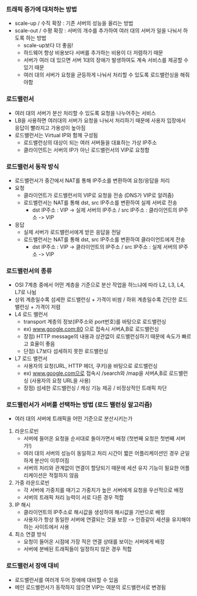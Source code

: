 ### 트래픽 증가에 대처하는 방법
- scale-up / 수직 확장 : 기존 서버의 성능을 올리는 방법
- scale-out / 수평 확장 : 서버의 개수를 추가하여 여러 대의 서버가 일을 나눠서 하도록 하는 방법
  - scale-up보다 더 좋음!
  - 하드웨어 향상 비용보다 서버를 추가하는 비용이 더 저렴하기 때문
  - 서버가 여러 대 있으면 서버 1대의 장애가 발생하여도 계속 서비스를 제공할 수 있기 때문
  - 여러 대의 서버가 요청을 균등하게 나눠서 처리할 수 있도록 로드밸런싱을 해줘야함

### 로드밸런서
- 여러 대의 서버가 분산 처리할 수 있도록 요청을 나누어주는 서비스
- LB을 사용하면 여러대의 서버가 요청을 나눠서 처리하기 때문에 사용자 입장에서 응답이 빨라지고 가용성이 높아짐
- 로드밸런서는 Virtual IP와 함께 구성됨
  - 로드밸런싱의 대상이 되는 여러 서버들을 대표하는 가상 IP주소
  - 클라이언트는 서버의 IP가 아닌 로드밸런서의 VIP로 요청함

### 로드밸런서 동작 방식
- 로드밸런서가 중간에서 NAT를 통해 IP주소를 변환하여 요청/응답을 처리
- 요청  
  - 클라이언트가 로드밸런서의 VIP로 요청을 전송 (DNS가 VIP로 알려줌) 
  - 로드밸런서는 NAT를 통해 dst, src IP주소를 변환하여 실제 서버로 전송
    - dst IP주소 : VIP -> 실제 서버의 IP주소 / src IP주소 : 클라이언트의 IP주소 -> VIP
- 응답
  - 실제 서버가 로드밸런서에게 받은 응답을 전달
  - 로드밸런서는 NAT를 통해 dst, src IP주소를 변환하여 클라이언트에게 전송
    - dst IP주소 : VIP -> 클라이언트의 IP주소 / src IP주소 : 실제 서버의 IP주소 -> VIP 

### 로드밸런서의 종류
- OSI 7계층 중에서 어떤 계층을 기준으로 분산 작업을 하느냐에 따라 L2, L3, L4, L7로 나뉨
- 상위 계층일수록 섬세한 로드밸런싱 + 가격이 비쌈 / 하위 계층일수록 간단한 로드밸런싱 + 가격이 저렴
- L4 로드 밸런서
  - transport 계층의 정보(IP주소와 port번호)를 바탕으로 로드밸런싱
  - ex) www.google.com:80 으로 접속시 서버A,B로 로드밸런싱
  - 장점) HTTP message의 내용과 상관없이 로드밸런싱하기 때문에 속도가 빠르고 효율이 좋음
  - 단점) L7보다 섬세하지 못한 로드밸런싱
- L7 로드 밸런서 
  - 사용자의 요청(URL, HTTP 헤더, 쿠키)을 바탕으로 로드밸런싱
  - ex) www.google.com으로 접속시 /search와 /map을 서버A,B로 로드밸런싱 (사용자의 요청 URL을 사용)
  - 장점) 섬세한 로드밸런싱 / 캐싱 기능 제공 / 비정상적인 트래픽 차단
  
### 로드밸런서가 서버를 선택하는 방법 (로드 밸런싱 알고리즘)
- 여러 대의 서버에 트래픽을 어떤 기준으로 분산시키는가
1. 라운드로빈
    - 서버에 들어온 요청을 순서대로 돌아가면서 배정 (첫번째 요청은 첫번째 서버가!)
    - 여러 대의 서버의 성능이 동일하고 처리 시간이 짧은 어플리케이션인 경우 균일하게 분산이 이루어짐
    - 서버의 처리와 관계없이 연결이 할당되기 때문에 세션 유지 기능이 필요한 어플리케이션은 적절하지 않음
2. 가중 라운드로빈
    - 각 서버에 가중치를 매기고 가중치가 높은 서버에게 요청을 우선적으로 배정
    - 서버의 트래픽 처리 능력이 서로 다른 경우 적합
3. IP 해시
    - 클라이언트의 IP주소로 해시값을 생성하여 해시값을 기반으로 배정
    - 사용자가 항상 동일한 서버에 연결되는 것을 보장 -> 인증같이 세션을 유지해야 하는 사이트에서 사용
4. 최소 연결 방식 
    - 요청이 들어온 시점에 가장 적은 연결 상태를 보이는 서버에게 배정
    - 서버에 분배된 트래픽들이 일정하지 않은 경우 적합

### 로드밸런서 장애 대비
- 로드밸런서를 여러개 두어 장애에 대비할 수 있음
- 메인 로드밸런서가 동작하지 않으면 VIP는 여분의 로드밸런서로 변경됨
